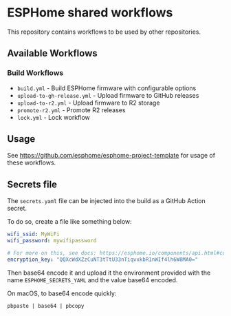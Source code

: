 # ESPHome shared workflows

This repository contains workflows to be used by other repositories.

## Available Workflows

### Build Workflows
- `build.yml` - Build ESPHome firmware with configurable options
- `upload-to-gh-release.yml` - Upload firmware to GitHub releases
- `upload-to-r2.yml` - Upload firmware to R2 storage
- `promote-r2.yml` - Promote R2 releases
- `lock.yml` - Lock workflow


## Usage

See https://github.com/esphome/esphome-project-template for usage of these workflows.

## Secrets file

The `secrets.yaml` file can be injected into the build as a GitHub Action secret.

To do so, create a file like something below:

```yaml
wifi_ssid: MyWiFi
wifi_password: mywifipassword

# For more on this, see docs: https://esphome.io/components/api.html#configuration-variables
encryption_key: "QQXcWdXZzCuNT3tTtU33nTiqvxkbR1nWIf4lh6W8MA0="
```

Then base64 encode it and upload it the environment provided with the name `ESPHOME_SECRETS_YAML` and the value base64 encoded.

On macOS, to base64 encode quickly:

```
pbpaste | base64 | pbcopy
```

